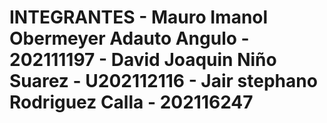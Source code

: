 <h1>INTEGRANTES
- Mauro Imanol Obermeyer Adauto Angulo - 202111197  
- David Joaquin Niño Suarez - U202112116  
- Jair stephano Rodriguez Calla - 202116247  
